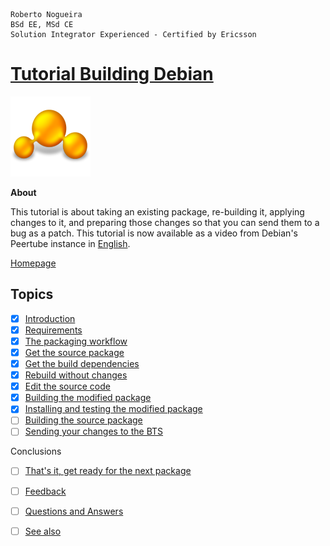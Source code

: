 ```
Roberto Nogueira  
BSd EE, MSd CE
Solution Integrator Experienced - Certified by Ericsson
```
# [Tutorial Building Debian](https://github.com/enogrob/tutorial-building-debian)

![tutorial image](images/tutorial.png)

**About**

This tutorial is about taking an existing package, re-building it, applying changes to it, and preparing those changes so that you can send them to a bug as a patch. This tutorial is now available as a video from Debian's Peertube instance in [English](https://peertube.debian.social/w/ceb19fea-a2ad-4e19-b783-19c6fd7d40da).

[Homepage](https://wiki.debian.org/BuildingTutorial)

## Topics
* [x] [Introduction](https://wiki.debian.org/BuildingTutorial#Introduction)
* [X] [Requirements](https://wiki.debian.org/Packaging/Pre-Requisites/Virtual-Machine)
* [x] [The packaging workflow](https://wiki.debian.org/BuildingTutorial#The_packaging_workflow)
* [x] [Get the source package](https://wiki.debian.org/BuildingTutorial#Get_the_source_package)
* [x] [Get the build dependencies](https://wiki.debian.org/BuildingTutorial#Get_the_build_dependencies)
* [x] [Rebuild without changes](https://wiki.debian.org/BuildingTutorial#Rebuild_without_changes)
* [x] [Edit the source code](https://wiki.debian.org/BuildingTutorial#Edit_the_source_code)
* [x] [Building the modified package](https://wiki.debian.org/BuildingTutorial#Building_the_modified_package)
* [x] [Installing and testing the modified package](https://wiki.debian.org/BuildingTutorial#Installing_and_testing_the_modified_package)
* [ ] [Building the source package](https://wiki.debian.org/BuildingTutorial#Building_the_source_package)
* [ ] [Sending your changes to the BTS](https://wiki.debian.org/BuildingTutorial#Sending_your_changes_to_the_BTS)

Conclusions
* [ ] [That's it, get ready for the next package](https://wiki.debian.org/BuildingTutorial#That.27s_it.2C_get_ready_for_the_next_package)
* [ ] [Feedback](https://wiki.debian.org/BuildingTutorial#Feedback)
* [ ] [Questions and Answers](https://wiki.debian.org/BuildingTutorial#Questions_and_Answers)
* [ ] [See also](https://wiki.debian.org/BuildingTutorial#See_also)


